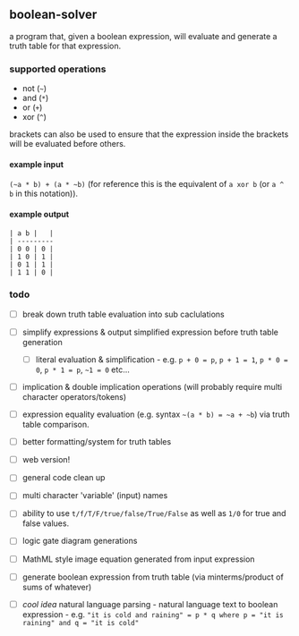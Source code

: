 ## boolean-solver
a program that, given a boolean expression, will evaluate and generate a truth table for that expression.
### supported operations
 - not (`~`)
 - and (`*`)
 - or (`+`)
 - xor (`^`)

brackets can also be used to ensure that the expression inside the brackets will be evaluated before others.

#### example input
`(~a * b) + (a * ~b)` (for reference this is the equivalent of `a xor b` (or `a ^ b` in this notation)).

#### example output
```
| a b |   |
| ---------
| 0 0 | 0 |
| 1 0 | 1 |
| 0 1 | 1 |
| 1 1 | 0 |
```

### todo
- [ ] break down truth table evaluation into sub caclulations
- [ ] simplify expressions & output simplified expression before truth table generation
  - [ ] literal evaluation & simplification - e.g. `p + 0 = p`, `p + 1 = 1`, `p * 0 = 0`, `p * 1 = p`, `~1 = 0` etc...
- [ ] implication & double implication operations (will probably require multi character operators/tokens)
- [ ] expression equality evaluation (e.g. syntax `~(a * b) = ~a + ~b`) via truth table comparison.
- [ ] better formatting/system for truth tables
- [ ] web version!
- [ ] general code clean up
- [ ] multi character 'variable' (input) names
- [ ] ability to use `t/f/T/F/true/false/True/False` as well as `1/0` for true and false values.
- [ ] logic gate diagram generations
- [ ] MathML style image equation generated from input expression
- [ ] generate boolean expression from truth table (via minterms/product of sums of whatever)
- [ ] _cool idea_ natural language parsing - natural language text to boolean expression - e.g. `"it is cold and raining" = p * q where p = "it is raining" and q = "it is cold"`

